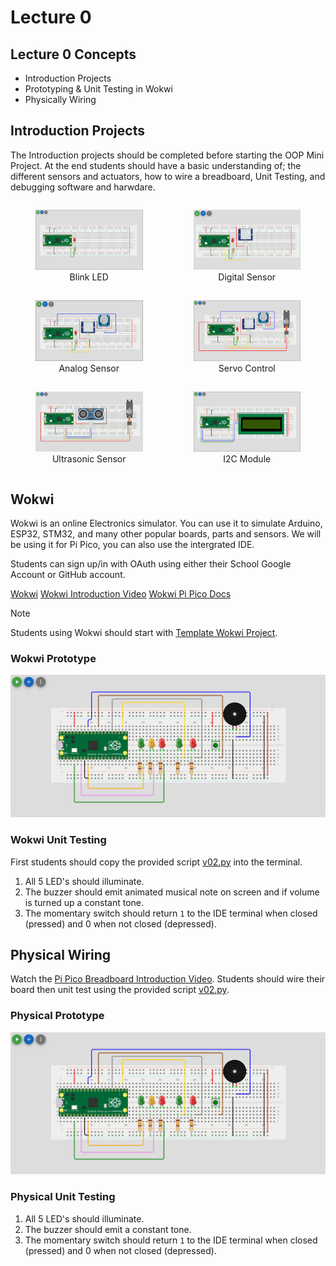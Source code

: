 # Lecture 0

## Lecture 0 Concepts

- Introduction Projects
- Prototyping & Unit Testing in Wokwi
- Physically Wiring

## Introduction Projects

The Introduction projects should be completed before starting the OOP Mini Project. At the end students should have a basic understanding of; the different sensors and actuators, how to wire a breadboard, Unit Testing, and debugging software and harwdare.

<div style="display: grid; grid-template-columns: repeat(auto-fit, minmax(200px, 1fr)); gap: 1px;">
  <figure style="text-align: center;">
    <img src="../introduction_projects/images/blink_led.png" alt="Blink LED" width="200"/>
    <figcaption>Blink LED</figcaption>
  </figure>
  <figure style="text-align: center;">
    <img src="../introduction_projects/images/digital_sensor.png" alt="Digital Sensor" width="200"/>
    <figcaption>Digital Sensor</figcaption>
  </figure>
  <figure style="text-align: center;">
    <img src="../introduction_projects/images/analog_sensor.png" alt="Analog Sensor" width="200"/>
    <figcaption>Analog Sensor</figcaption>
  </figure>
  <figure style="text-align: center;">
    <img src="../introduction_projects/images/servo_control.png" alt="Servo Control" width="200"/>
    <figcaption>Servo Control</figcaption>
  </figure>
  <figure style="text-align: center;">
    <img src="../introduction_projects/images/ultrasonic_sensor.png" alt="Ultrasonic Sensor" width="200"/>
    <figcaption>Ultrasonic Sensor</figcaption>
  </figure>
  <figure style="text-align: center;">
    <img src="../introduction_projects/images/I2C_module.png" alt="I2C Module" width="200"/>
    <figcaption>I2C Module</figcaption>
  </figure>
</div>

## Wokwi

Wokwi is an online Electronics simulator. You can use it to simulate Arduino, ESP32, STM32, and many other popular boards, parts and sensors. We will be using it for Pi Pico, you can also use the intergrated IDE.

Students can sign up/in with OAuth using either their School Google Account or GitHub account.

[Wokwi](https://wokwi.com/)
[Wokwi Introduction Video](https://www.youtube.com/watch?v=s4QKFw8fh-4)
[Wokwi Pi Pico Docs](https://docs.wokwi.com/parts/wokwi-pi-pico)

> [!Note]
> Students using Wokwi should start with [Template Wokwi Project](https://wokwi.com/projects/433242006092880897).

### Wokwi Prototype

![Wokwi Prototype](/images/prototype_model.png)

### Wokwi Unit Testing

First students should copy the provided script [v02.py](..\project\py_scripts\v02.py) into the terminal. 

1. All 5 LED's should illuminate.
2. The buzzer should emit animated musical note on screen and if volume is turned up a constant tone.
3. The momentary switch should return `1` to the IDE terminal when closed (pressed) and 0 when not closed (depressed).

## Physical Wiring

Watch the [Pi Pico Breadboard Introduction Video](https://www.youtube.com/watch?v=Ex7AJll-FsM). Students should wire their board then unit test using the provided script [v02.py](..\project\py_scripts\v02.py). 

### Physical Prototype

![Physical Prototype](/images/prototype_model.png)

### Physical Unit Testing

1. All 5 LED's should illuminate.
2. The buzzer should emit a constant tone.
3. The momentary switch should return `1` to the IDE terminal when closed (pressed) and 0 when not closed (depressed).
